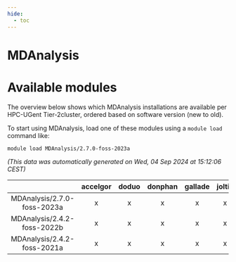 ```yaml
---
hide:
  - toc
---
```


MDAnalysis
==========

# Available modules


The overview below shows which MDAnalysis installations are available per HPC-UGent Tier-2cluster, ordered based on software version (new to old).

To start using MDAnalysis, load one of these modules using a `module load` command like:

```shell
module load MDAnalysis/2.7.0-foss-2023a
```

*(This data was automatically generated on Wed, 04 Sep 2024 at 15:12:06 CEST)*  

| |accelgor|doduo|donphan|gallade|joltik|shinx|skitty|
| :---: | :---: | :---: | :---: | :---: | :---: | :---: | :---: |
|MDAnalysis/2.7.0-foss-2023a|x|x|x|x|x|x|x|
|MDAnalysis/2.4.2-foss-2022b|x|x|x|x|x|-|x|
|MDAnalysis/2.4.2-foss-2021a|x|x|x|x|x|-|x|

